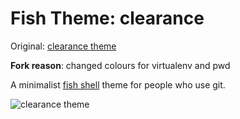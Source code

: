 # Fish Theme: clearance

Original: [clearance theme](https://github.com/cseelus/clearance-fish)

**Fork reason**: changed colours for virtualenv and pwd


A minimalist [fish shell](http://fishshell.com/) theme for people who use git.

![clearance theme](https://raw.github.com/LupusInFabula/theme-clearance/master/clearance-fish_preview.png)
